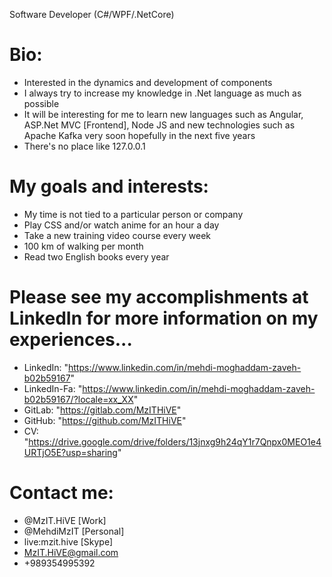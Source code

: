 Software Developer (C#/WPF/.NetCore)

# Bio:
* Interested in the dynamics and development of components
* I always try to increase my knowledge in .Net language as much as possible
* It will be interesting for me to learn new languages such as Angular, ASP.Net MVC [Frontend], Node JS and new technologies such as Apache Kafka very soon hopefully in the next five years
* There's no place like 127.0.0.1

# My goals and interests:
* My time is not tied to a particular person or company
* Play CSS and/or watch anime for an hour a day
* Take a new training video course every week
* 100 km of walking per month
* Read two English books every year

# Please see my accomplishments at LinkedIn for more information on my experiences...
* LinkedIn: "https://www.linkedin.com/in/mehdi-moghaddam-zaveh-b02b59167"
* LinkedIn-Fa: "https://www.linkedin.com/in/mehdi-moghaddam-zaveh-b02b59167/?locale=xx_XX"
* GitLab: "https://gitlab.com/MzITHiVE"
* GitHub: "https://github.com/MzITHiVE"
* CV: "https://drive.google.com/drive/folders/13jnxg9h24qY1r7Qnpx0MEO1e4URTjO5E?usp=sharing"

# Contact me:
* @MzIT.HiVE [Work]
* @MehdiMzIT [Personal]
* live:mzit.hive [Skype]
* MzIT.HiVE@gmail.com
* +989354995392 
